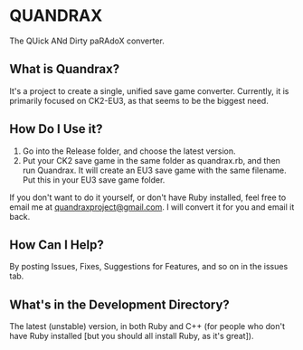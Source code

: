 QUANDRAX
========
The QUick ANd Dirty paRAdoX converter.

What is Quandrax?
-----------------
It's a project to create a single, unified save game converter. Currently, it is primarily focused on CK2-EU3, as that seems to be the biggest need.

How Do I Use it?
----------------
1. Go into the Release folder, and choose the latest version. 
2. Put your CK2 save game in the same folder as quandrax.rb, and then run Quandrax. It will create an EU3 save game with the same filename. Put this in your EU3 save game folder. 

If you don't want to do it yourself, or don't have Ruby installed, feel free to email me at quandraxproject@gmail.com. I will convert it for you and email it back.

How Can I Help?
---------------
By posting Issues, Fixes, Suggestions for Features, and so on in the issues tab.

What's in the Development Directory?
------------------------------------
The latest (unstable) version, in both Ruby and C++ (for people who don't have Ruby installed [but you should all install Ruby, as it's great]).
     

